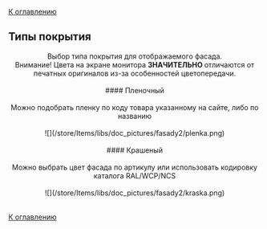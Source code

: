 [К оглавлению](/service/doc/?cid=fasad-mdf)
## Типы покрытия
<center>
Выбор типа покрытия для отображаемого фасада. <br>
Внимание! Цвета на экране монитора <strong> ЗНАЧИТЕЛЬНО </strong> отличаются от печатных оригиналов из-за особенностей цветопередачи. <br><br>
#### Пленочный <br><br>
Можно подобрать пленку по коду товара указанному на сайте, либо по названию<br><br>
![](/store/Items/libs/doc_pictures/fasady2/plenka.png) <br><br>
#### Крашеный <br><br>
Можно выбрать цвет фасада по артикулу или использовать кодировку каталога RAL/WCP/NCS <br><br>
 ![](/store/Items/libs/doc_pictures/fasady2/kraska.png) <br><br>
</center>



[К оглавлению](/service/doc/?cid=fasad-mdf)
